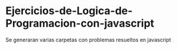# Ejercicios-de-Logica-de-Programacion-con-javascript
Se generaran varias carpetas con problemas resueltos en javascript

